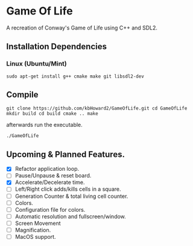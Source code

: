 # Game Of Life 
A recreation of Conway's Game of Life using C++ and SDL2.

## Installation Dependencies
### Linux (Ubuntu/Mint)
`sudo apt-get install g++ cmake make git libsdl2-dev`


## Compile
`git clone https://github.com/kbHoward2/GameOfLife.git
cd GameOfLife
mkdir build
cd build
cmake ..
make`

afterwards run the executable.

`./GameOfLife`

## Upcoming & Planned Features.
- [x] Refactor application loop.
- [ ] Pause/Unpause & reset board.
- [x] Accelerate/Decelerate time.
- [ ] Left/Right click adds/kills cells in a square.
- [ ] Generation Counter & total living cell counter.
- [ ] Colors.
- [ ] Configuration file for colors.
- [ ] Automatic resolution and fullscreen/window.
- [ ] Screen Movement
- [ ] Magnification.
- [ ] MacOS support.

